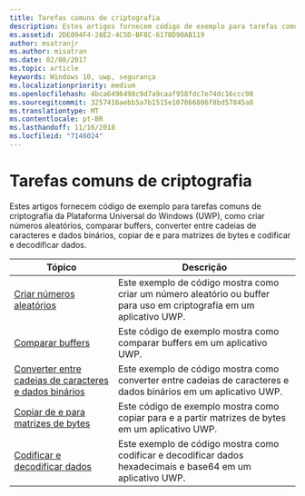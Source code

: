 ```yaml
---
title: Tarefas comuns de criptografia
description: Estes artigos fornecem código de exemplo para tarefas comuns de criptografia da Plataforma Universal do Windows (UWP), como criar números aleatórios, comparar buffers, converter entre cadeias de caracteres e dados binários, copiar de e para matrizes de bytes e codificar e decodificar dados.
ms.assetid: 2DE094F4-28E2-4C5D-BF8C-617BD90AB119
author: msatranjr
ms.author: misatran
ms.date: 02/08/2017
ms.topic: article
keywords: Windows 10, uwp, segurança
ms.localizationpriority: medium
ms.openlocfilehash: 4bca6496498c9d7a9caaf958fdc7e74dc16ccc98
ms.sourcegitcommit: 3257416aebb5a7b1515e107866806f8bd57845a8
ms.translationtype: MT
ms.contentlocale: pt-BR
ms.lasthandoff: 11/16/2018
ms.locfileid: "7146024"
---
```

# <a name="common-cryptography-tasks"></a>Tarefas comuns de criptografia

Estes artigos fornecem código de exemplo para tarefas comuns de criptografia da Plataforma Universal do Windows (UWP), como criar números aleatórios, comparar buffers, converter entre cadeias de caracteres e dados binários, copiar de e para matrizes de bytes e codificar e decodificar dados.

| Tópico                                                                                 | Descrição                                                                                            |
|---------------------------------------------------------------------------------------|--------------------------------------------------------------------------------------------------------|
| [Criar números aleatórios](create-random-numbers.md)                                     | Este exemplo de código mostra como criar um número aleatório ou buffer para uso em criptografia em um aplicativo UWP. |
| [Comparar buffers](compare-buffers.md)                                                 | Este código de exemplo mostra como comparar buffers em um aplicativo UWP.                                          |
| [Converter entre cadeias de caracteres e dados binários](convert-between-strings-and-binary-data.md) | Este exemplo de código mostra como converter entre cadeias de caracteres e dados binários em um aplicativo UWP.                  |
| [Copiar de e para matrizes de bytes](copy-to-and-from-byte-arrays.md)                       | Este código de exemplo mostra como copiar para e a partir matrizes de bytes em um aplicativo UWP.                             |
| [Codificar e decodificar dados](encode-and-decode-data.md)                                   | Este exemplo de código mostra como codificar e decodificar dados hexadecimais e base64 em um aplicativo UWP.            |

